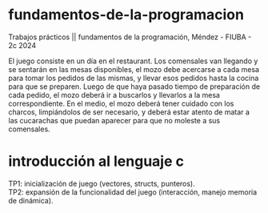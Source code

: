 # fundamentos-de-la-programacion
Trabajos prácticos || fundamentos de la programación, Méndez - FIUBA - 2c 2024

El juego consiste en un día en el restaurant. Los comensales van llegando y se sentarán en las mesas disponibles,
el mozo debe acercarse a cada mesa para tomar los pedidos de las mismas, y llevar esos pedidos hasta la cocina para
que se preparen. Luego de que haya pasado tiempo de preparación de cada pedido, el mozo deberá ir a buscarlos y
llevarlos a la mesa correspondiente. En el medio, el mozo deberá tener cuidado con los charcos, limpiándolos de ser
necesario, y deberá estar atento de matar a las cucarachas que puedan aparecer para que no moleste a sus comensales.

# introducción al lenguaje c
TP1: inicialización de juego (vectores, structs, punteros).<br>
TP2: expansión de la funcionalidad del juego (interacción, manejo memoria de dinámica).
